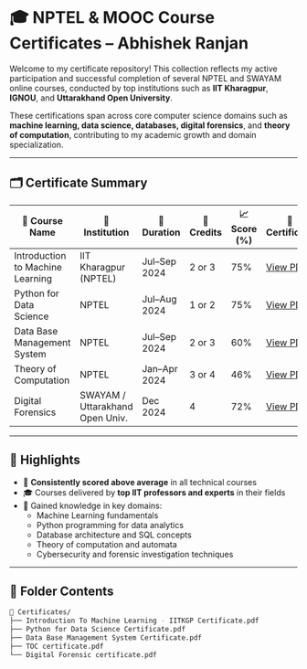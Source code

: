 # 🎓 NPTEL & MOOC Course Certificates – Abhishek Ranjan

Welcome to my certificate repository! This collection reflects my active participation and successful completion of several NPTEL and SWAYAM online courses, conducted by top institutions such as **IIT Kharagpur**, **IGNOU**, and **Uttarakhand Open University**.

These certifications span across core computer science domains such as **machine learning, data science, databases, digital forensics**, and **theory of computation**, contributing to my academic growth and domain specialization.

---

## 🗂 Certificate Summary

| 📘 Course Name                    | 🏫 Institution                    | 📅 Duration      | 🧠 Credits | 📈 Score (%) | 📜 Certificate |
|----------------------------------|----------------------------------|------------------|------------|--------------|----------------|
| Introduction to Machine Learning| IIT Kharagpur (NPTEL)           | Jul–Sep 2024     | 2 or 3     | 75%          | [View PDF](./Introduction%20To%20Machine%20Learning%20-%20IITKGP%20Certificate.pdf) |
| Python for Data Science         | NPTEL                            | Jul–Aug 2024     | 1 or 2     | 75%          | [View PDF](./Python%20for%20Data%20Science%20Certificate.pdf) |
| Data Base Management System     | NPTEL                            | Jul–Sep 2024     | 2 or 3     | 60%          | [View PDF](./Data%20Base%20Management%20System%20Certificate.pdf) |
| Theory of Computation           | NPTEL                            | Jan–Apr 2024     | 3 or 4     | 46%          | [View PDF](./TOC%20certificate.pdf) |
| Digital Forensics               | SWAYAM / Uttarakhand Open Univ.  | Dec 2024         | 4          | 72%          | [View PDF](./Digital%20Forensic%20certificate.pdf) |

---

## 📌 Highlights

- 🏅 **Consistently scored above average** in all technical courses
- 🎓 Courses delivered by **top IIT professors and experts** in their fields
- 🧠 Gained knowledge in key domains:
  - Machine Learning fundamentals
  - Python programming for data analytics
  - Database architecture and SQL concepts
  - Theory of computation and automata
  - Cybersecurity and forensic investigation techniques

---

## 📁 Folder Contents

```bash
📂 Certificates/
├── Introduction To Machine Learning - IITKGP Certificate.pdf
├── Python for Data Science Certificate.pdf
├── Data Base Management System Certificate.pdf
├── TOC certificate.pdf
└── Digital Forensic certificate.pdf
